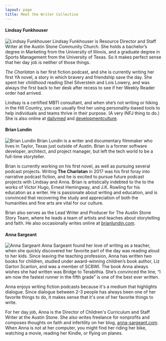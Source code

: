 ```yaml
---
layout: page
title: Meet the Writer Collective
---
```

#### Lindsay Funkhouser
<img src="http://localhost:4000/images/WC-2-square.png" class="bio-photo" alt="Lindsay Funkhouser"> Lindsay Funkhouser is Resource Director and Staff Writer at the Austin Stone Community Church. She holds a bachelor’s degree in Marketing from the University of Illinois, and a graduate degree in Sports Management from the University of Texas. So it makes perfect sense that her day job is neither of those things.

*The Charlatan* is her first fiction podcast, and she is currently writing her first YA novel, a story in which bravery and friendship save the day. She spent her childhood reading Shel Silverstein and Lois Lowery, and was always the first back to her desk after recess to see if her Weekly Reader order had arrived.

Lindsay is a certified MBTI consultant, and when she’s not writing or hiking in the Hill Country, you can usually find her using personality-based tools to help individuals and teams thrive in their purpose. (A very INFJ thing to do.)
She is also online at [dailymed](http://dailymedblog.com) and [developmentculture](http://developmentculture.com).

#### Brian Lundin
<img src="http://localhost:4000/images/brian-lundin.jpg" class="bio-photo" alt="Brian Lundin"> Brian Lundin is a writer and documentary filmmaker who lives in Taylor, Texas just outside of Austin. Brian is a former software developer, architect, and project manager, but left the tech world to be a full-time storyteller.

Brian is currently working on his first novel, as well as pursuing several podcast projects. Writing **The Charlatan** in 2017 was his first foray into narrative podcast fiction, and he is excited to pursue future podcast projects with Lindsay and Anna. Brian is artistically indebted to the to the works of Victor Hugo, Ernest Hemingway, and J.K. Rowling for his education as a writer. He is passionate about writing and education, and is convinced that recovering the study and appreciation of both the humanities and fine arts are vital for our culture.

Brian also serves as the Lead Writer and Producer for The Austin Stone Story Team, where he leads a team of artists and teaches about storytelling and faith. He also occasionally writes online at [brianlundin.com](http://brianlundin.com).

#### Anna Sargeant
<img src="http://localhost:4000/images/WC-1-square.png" class="bio-photo" alt="Anna Sargeant">
Anna Sargeant found her love of writing as a teacher, when she quickly discovered her favorite part of the day was reading aloud to her kids. Since leaving the teaching profession, Anna has written two books for children, studied under award-winning children’s book author, Liz Garton Scanlon, and was a member of SCBWI. The book Anna always wishes she had written was Bridge to Terabithia. She’s convinced the line, “I am now the fastest runner in the fifth grade” is one of the best ever written.

Anna enjoys writing fiction podcasts because it's a medium that highlights dialogue. Since dialogue between 2-3 people has always been one of her favorite things to do, it makes sense that it's one of her favorite things to write.

For her day job, Anna is the Director of Children's Curriculum and Staff Writer at the Austin Stone. She also writes freelance for nonprofits and composes thoughts on faith and infertility on her blog, [anna-sargeant.com](http://anna-sargeant.com). When Anna is not at her computer, you might find her riding her bike, watching a movie, reading her Kindle, or flying on planes.
